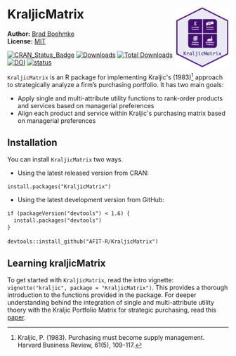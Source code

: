 # KraljicMatrix <img src="tools/kraljicmatrix_logo.png" align="right" width="120" height="139" />
 

**Author:** [Brad Boehmke](http://bradleyboehmke.github.io/)<br/>
**License:** [MIT](https://opensource.org/licenses/MIT)


[![CRAN_Status_Badge](http://www.r-pkg.org/badges/version/KraljicMatrix)](https://cran.r-project.org/package=KraljicMatrix)
[![Downloads](http://cranlogs.r-pkg.org/badges/KraljicMatrix)](http://cranlogs.r-pkg.org/badges/KraljicMatrix)
[![Total Downloads](http://cranlogs.r-pkg.org/badges/grand-total/KraljicMatrix)](http://cranlogs.r-pkg.org/badges/grand-total/KraljicMatrix)
[![DOI](https://zenodo.org/badge/74397607.svg)](https://zenodo.org/badge/latestdoi/74397607)
[![status](http://joss.theoj.org/papers/10.21105/joss.00170/status.svg)](http://joss.theoj.org/papers/10.21105/joss.00170)


`KraljicMatrix` is an R package for implementing Kraljic's (1983)[^kraljic] approach to strategically analyze a firm’s purchasing portfolio.  It has two main goals:

- Apply single and multi-attribute utility functions to rank-order products and services based on managerial preferences
- Align each product and service within Kraljic's purchasing matrix based on managerial preferences


## Installation

You can install `KraljicMatrix` two ways.

- Using the latest released version from CRAN:

```
install.packages("KraljicMatrix")
```

- Using the latest development version from GitHub:

```
if (packageVersion("devtools") < 1.6) {
  install.packages("devtools")
}

devtools::install_github("AFIT-R/KraljicMatrix")
```

## Learning kraljicMatrix

To get started with `KraljicMatrix`, read the intro vignette: `vignette("kraljic", package = "KraljicMatrix")`.  This provides a thorough introduction to the functions provided in the package.  For deeper understanding behind the integration of single and multi-attribute utility thoery with the Kraljic Portfolio Matrix for strategic purchasing, read this [paper](https://www.dropbox.com/s/izxw97rjcu8e2t6/Article%20Submitted%20-%20Revised%20%282016-12-13.docx?dl=0).




[^kraljic]: Kraljic, P. (1983). Purchasing must become supply management. Harvard Business Review, 61(5), 109-117.
